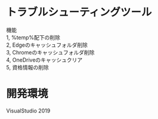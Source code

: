 # トラブルシューティングツール
機能  
1, %temp%配下の削除  
2, Edgeのキャッシュフォルダ削除  
3, Chromeのキャッシュフォルダ削除  
4, OneDriveのキャッシュクリア  
5, 資格情報の削除

# 開発環境
VisualStudio 2019  

